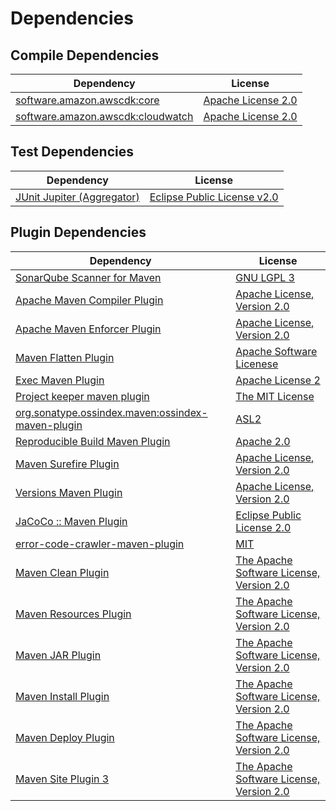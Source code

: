 <!-- @formatter:off -->
# Dependencies

## Compile Dependencies

| Dependency                             | License                 |
| -------------------------------------- | ----------------------- |
| [software.amazon.awscdk:core][0]       | [Apache License 2.0][1] |
| [software.amazon.awscdk:cloudwatch][0] | [Apache License 2.0][1] |

## Test Dependencies

| Dependency                      | License                          |
| ------------------------------- | -------------------------------- |
| [JUnit Jupiter (Aggregator)][4] | [Eclipse Public License v2.0][5] |

## Plugin Dependencies

| Dependency                                              | License                                        |
| ------------------------------------------------------- | ---------------------------------------------- |
| [SonarQube Scanner for Maven][6]                        | [GNU LGPL 3][7]                                |
| [Apache Maven Compiler Plugin][8]                       | [Apache License, Version 2.0][9]               |
| [Apache Maven Enforcer Plugin][10]                      | [Apache License, Version 2.0][9]               |
| [Maven Flatten Plugin][12]                              | [Apache Software Licenese][13]                 |
| [Exec Maven Plugin][14]                                 | [Apache License 2][13]                         |
| [Project keeper maven plugin][16]                       | [The MIT License][17]                          |
| [org.sonatype.ossindex.maven:ossindex-maven-plugin][18] | [ASL2][13]                                     |
| [Reproducible Build Maven Plugin][20]                   | [Apache 2.0][13]                               |
| [Maven Surefire Plugin][22]                             | [Apache License, Version 2.0][9]               |
| [Versions Maven Plugin][24]                             | [Apache License, Version 2.0][9]               |
| [JaCoCo :: Maven Plugin][26]                            | [Eclipse Public License 2.0][27]               |
| [error-code-crawler-maven-plugin][28]                   | [MIT][29]                                      |
| [Maven Clean Plugin][30]                                | [The Apache Software License, Version 2.0][13] |
| [Maven Resources Plugin][32]                            | [The Apache Software License, Version 2.0][13] |
| [Maven JAR Plugin][34]                                  | [The Apache Software License, Version 2.0][13] |
| [Maven Install Plugin][36]                              | [The Apache Software License, Version 2.0][13] |
| [Maven Deploy Plugin][38]                               | [The Apache Software License, Version 2.0][13] |
| [Maven Site Plugin 3][40]                               | [The Apache Software License, Version 2.0][13] |

[13]: http://www.apache.org/licenses/LICENSE-2.0.txt
[22]: https://maven.apache.org/surefire/maven-surefire-plugin/
[30]: http://maven.apache.org/plugins/maven-clean-plugin/
[29]: https://opensource.org/licenses/MIT
[12]: https://www.mojohaus.org/flatten-maven-plugin/
[14]: http://www.mojohaus.org/exec-maven-plugin
[16]: https://github.com/exasol/project-keeper/
[24]: http://www.mojohaus.org/versions-maven-plugin/
[8]: https://maven.apache.org/plugins/maven-compiler-plugin/
[27]: https://www.eclipse.org/legal/epl-2.0/
[7]: http://www.gnu.org/licenses/lgpl.txt
[1]: https://www.apache.org/licenses/LICENSE-2.0
[26]: https://www.jacoco.org/jacoco/trunk/doc/maven.html
[17]: https://github.com/exasol/project-keeper/blob/main/LICENSE
[20]: http://zlika.github.io/reproducible-build-maven-plugin
[34]: http://maven.apache.org/plugins/maven-jar-plugin/
[6]: http://sonarsource.github.io/sonar-scanner-maven/
[9]: https://www.apache.org/licenses/LICENSE-2.0.txt
[10]: https://maven.apache.org/enforcer/maven-enforcer-plugin/
[5]: https://www.eclipse.org/legal/epl-v20.html
[36]: http://maven.apache.org/plugins/maven-install-plugin/
[4]: https://junit.org/junit5/
[18]: https://sonatype.github.io/ossindex-maven/maven-plugin/
[38]: http://maven.apache.org/plugins/maven-deploy-plugin/
[40]: http://maven.apache.org/plugins/maven-site-plugin/
[32]: http://maven.apache.org/plugins/maven-resources-plugin/
[0]: https://github.com/aws/aws-cdk
[28]: https://github.com/exasol/error-code-crawler-maven-plugin
